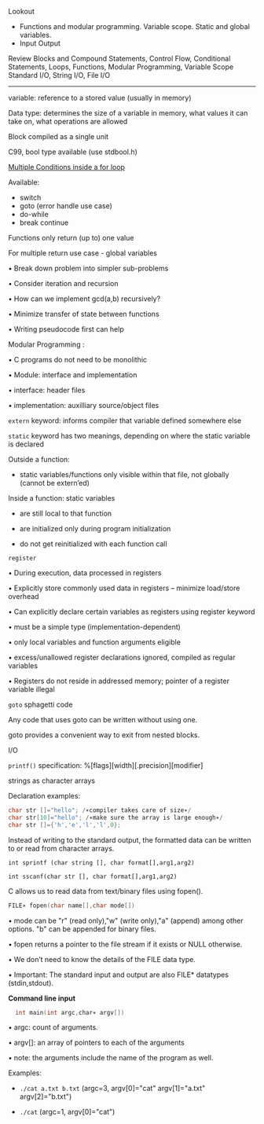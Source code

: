 Lookout

- Functions and modular programming. Variable scope. Static and global variables.
- Input Output

Review
Blocks and Compound Statements, Control Flow, Conditional Statements, Loops, Functions, Modular Programming, Variable Scope
Standard I/O, String I/O, File I/O

---

variable: reference to a stored value (usually in memory)

Data type: determines the size of a variable in memory, what values it can take on, what operations are allowed 

Block compiled as a single unit

C99, bool type available (use stdbool.h) 

[Multiple Conditions inside a for loop](https://stackoverflow.com/questions/16859029/multiple-conditions-in-a-c-for-loop)

Available:
- switch
- goto (error handle use case)
- do-while
- break continue


Functions only return (up to) one value

For multiple return use case - global variables

• Break down problem into simpler sub-problems

• Consider iteration and recursion

• How can we implement gcd(a,b) recursively?

• Minimize transfer of state between functions

• Writing pseudocode first can help

Modular Programming :

• C programs do not need to be monolithic

• Module: interface and implementation

• interface: header files

• implementation: auxilliary source/object files

`extern` keyword: informs compiler that variable defined somewhere else 

`static` keyword has two meanings, depending on where the static variable is declared

Outside a function:
- static variables/functions only visible within that file, not globally (cannot be extern’ed)

Inside a function: static variables

- are still local to that function

- are initialized only during program initialization

- do not get reinitialized with each function call 



`register` 

• During execution, data processed in registers

• Explicitly store commonly used data in registers – minimize load/store overhead

• Can explicitly declare certain variables as registers using register keyword

• must be a simple type (implementation-dependent)

• only local variables and function arguments eligible

• excess/unallowed register declarations ignored, compiled as regular variables

• Registers do not reside in addressed memory; pointer of a register variable illegal 

`goto` sphagetti code

Any code that uses goto can be written without using one. 

goto provides a convenient way to exit from nested blocks.

I/O

`printf()` specification: %[flags][width][.precision][modifier]<type>

  
strings as character arrays
  
Declaration examples:
```c
char str []="hello"; /∗compiler takes care of size∗/  
char str[10]="hello"; /∗make sure the array is large enough∗/
char str []={'h','e','l','l',0};
```

Instead of writing to the standard output, the formatted data can be written to or read from character arrays.
```
int sprintf (char string [], char format[],arg1,arg2)
  
int sscanf(char str [], char format[],arg1,arg2)
```
  
  
C allows us to read data from text/binary files using fopen().
```c
FILE∗ fopen(char name[],char mode[])
```
• mode can be "r" (read only),"w" (write only),"a" (append)
among other options. "b" can be appended for binary files.
  
• fopen returns a pointer to the file stream if it exists or
NULL otherwise.

• We don’t need to know the details of the FILE data type.
  
• Important: The standard input and output are also FILE*
datatypes (stdin,stdout). 

  
**Command line input**
  
```c
  int main(int argc,char∗ argv[])
```
• argc: count of arguments.
  
• argv[]: an array of pointers to each of the arguments
  
• note: the arguments include the name of the program as well.
  
Examples:
- `./cat a.txt b.txt` (argc=3,  argv[0]="cat"  argv[1]="a.txt"  argv[2]="b.txt")

- `./cat` (argc=1,  argv[0]="cat") 
